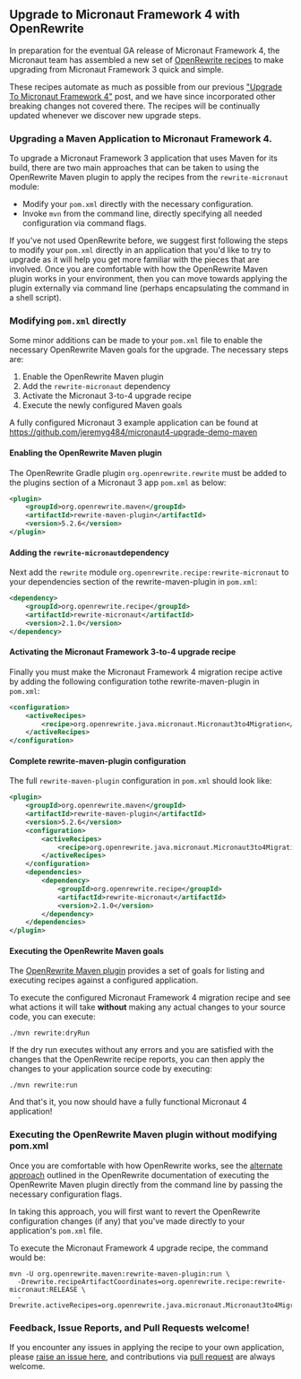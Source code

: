## Upgrade to Micronaut Framework 4 with OpenRewrite

In preparation for the eventual GA release of Micronaut Framework 4, the Micronaut team has assembled a new set of [OpenRewrite recipes](https://github.com/openrewrite/rewrite-micronaut/blob/main/src/main/resources/META-INF/rewrite/micronaut3-to-4.yml) to make upgrading from Micronaut Framework 3 quick and simple.

These recipes automate as much as possible from our previous ["Upgrade To Micronaut Framework 4"](https://micronaut.io/2023/05/09/upgrade-to-micronaut-framework-4-0-0/) post, and we have since incorporated other breaking changes not covered there. The recipes will be continually updated whenever we discover new upgrade steps.

### Upgrading a Maven Application to Micronaut Framework 4.

To upgrade a Micronaut Framework 3 application that uses Maven for its build, there are two main approaches that can be taken to using the OpenRewrite Maven plugin to apply the recipes from the `rewrite-micronaut` module:

- Modify your `pom.xml` directly with the necessary configuration.
- Invoke `mvn` from the command line, directly specifying all needed configuration via command flags.

If you've not used OpenRewrite before, we suggest first following the steps to modify your `pom.xml` directly in an application that you'd like to try to upgrade as it will help you get more familiar with the pieces that are involved. Once you are comfortable with how the OpenRewrite Maven plugin works in your environment, then you can move towards applying the plugin externally via command line (perhaps encapsulating the command in a shell script).

### Modifying `pom.xml` directly
Some minor additions can be made to your `pom.xml` file to enable the necessary OpenRewrite Maven goals for the upgrade. The necessary steps are:

1. Enable the OpenRewrite Maven plugin
2. Add the `rewrite-micronaut` dependency
3. Activate the Micronaut 3-to-4 upgrade recipe
4. Execute the newly configured Maven goals

A fully configured Micronaut 3 example application can be found at https://github.com/jeremyg484/micronaut4-upgrade-demo-maven

#### Enabling the OpenRewrite Maven plugin
The OpenRewrite Gradle plugin `org.openrewrite.rewrite` must be added to the plugins section of a Micronaut 3 app `pom.xml` as below:
```xml
<plugin>
    <groupId>org.openrewrite.maven</groupId>
    <artifactId>rewrite-maven-plugin</artifactId>
    <version>5.2.6</version>
</plugin>
```

#### Adding the `rewrite-micronaut`dependency
Next add the `rewrite` module `org.openrewrite.recipe:rewrite-micronaut` to your dependencies section of the rewrite-maven-plugin in `pom.xml`:
```xml
<dependency>
    <groupId>org.openrewrite.recipe</groupId>
    <artifactId>rewrite-micronaut</artifactId>
    <version>2.1.0</version>
</dependency>
```

#### Activating the Micronaut Framework 3-to-4 upgrade recipe
Finally you must make the Micronaut Framework 4 migration recipe active by adding the following configuration tothe rewrite-maven-plugin in `pom.xml`:

```xml
<configuration>
    <activeRecipes>
        <recipe>org.openrewrite.java.micronaut.Micronaut3to4Migration</recipe>
    </activeRecipes>
</configuration>
```

#### Complete rewrite-maven-plugin configuration
The full `rewrite-maven-plugin` configuration in `pom.xml` should look like:
```xml
<plugin>
    <groupId>org.openrewrite.maven</groupId>
    <artifactId>rewrite-maven-plugin</artifactId>
    <version>5.2.6</version>
    <configuration>
        <activeRecipes>
            <recipe>org.openrewrite.java.micronaut.Micronaut3to4Migration</recipe>
        </activeRecipes>
    </configuration>
    <dependencies>
        <dependency>
            <groupId>org.openrewrite.recipe</groupId>
            <artifactId>rewrite-micronaut</artifactId>
            <version>2.1.0</version>
        </dependency>
    </dependencies>
</plugin>
```

#### Executing the OpenRewrite Maven goals

The [OpenRewrite Maven plugin](https://github.com/openrewrite/rewrite-maven-plugin) provides a set of goals for listing and executing recipes against a configured application.

To execute the configured Micronaut Framework 4 migration recipe and see what actions it will take **without** making any actual changes to your source code, you can execute:

```shell
./mvn rewrite:dryRun
```

If the dry run executes without any errors and you are satisfied with the changes that the OpenRewrite recipe reports, you can then apply the changes to your application source code by executing:

```shell
./mvn rewrite:run
```
And that's it, you now should have a fully functional Micronaut 4 application!

### Executing the OpenRewrite Maven plugin without modifying pom.xml

Once you are comfortable with how OpenRewrite works, see the [alternate approach](https://docs.openrewrite.org/running-recipes/running-rewrite-on-a-maven-project-without-modifying-the-build) outlined in the OpenRewrite documentation of executing the OpenRewrite Maven plugin directly from the command line by passing the necessary configuration flags.

In taking this approach, you will first want to revert the OpenRewrite configuration changes (if any) that you've made directly to your application's `pom.xml` file.

To execute the Micronaut Framework 4 upgrade recipe, the command would be:

```shell
mvn -U org.openrewrite.maven:rewrite-maven-plugin:run \
  -Drewrite.recipeArtifactCoordinates=org.openrewrite.recipe:rewrite-micronaut:RELEASE \
  -Drewrite.activeRecipes=org.openrewrite.java.micronaut.Micronaut3to4Migration
```

### Feedback, Issue Reports, and Pull Requests welcome!
If you encounter any issues in applying the recipe to your own application, please [raise an issue here](https://github.com/openrewrite/rewrite-micronaut/issues), and contributions via [pull request](https://github.com/openrewrite/rewrite-micronaut/pulls) are always welcome.
